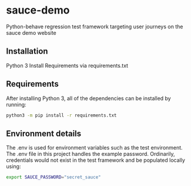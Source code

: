 # sauce-demo
Python-behave regression test framework targeting user journeys on the sauce demo website

## Installation
Python 3
Install Requirements via requirements.txt

## Requirements
After installing Python 3, all of the dependencies can be installed by running:
```bash
python3 -m pip install -r requirements.txt
```

## Environment details
The .env is used for environment variables such as the test environment.
The .env file in this project handles the example password. 
Ordinarily, credentials would not exist in 
the test framework and be populated locally using:
```bash
export SAUCE_PASSWORD="secret_sauce"
```
